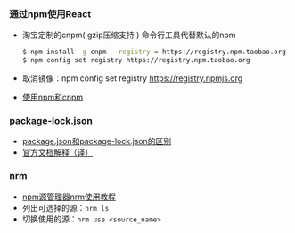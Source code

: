 ### 通过npm使用React

- 淘宝定制的cnpm( gzip压缩支持 ) 命令行工具代替默认的npm

  ```bash
  $ npm install -g cnpm --registry = https://registry.npm.taobao.org
  $ npm config set registry https://registry.npm.taobao.org
  ```

- 取消镜像：npm config set registry https://registry.npmjs.org
- [使用npm和cnpm](https://www.jianshu.com/p/f581cf9360a2)

### package-lock.json

- [package.json和package-lock.json的区别](https://blog.csdn.net/jigetage/article/details/84957147)
- [官方文档解释（译）](https://blog.csdn.net/ssfz123/article/details/79627095)

### nrm

- [npm源管理器nrm使用教程](https://segmentfault.com/a/1190000017419993)
- 列出可选择的源：`nrm ls`
- 切换使用的源：`nrm use <source_name>`